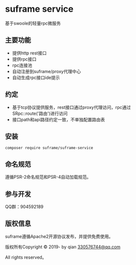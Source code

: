 suframe service
===============
基于swoole的轻量rpc微服务

## 主要功能

* 提供http rest接口
* 提供rpc接口
* rpc连接池
* 自动注册到suframe/proxy代理中心
* 自动生成rpc接口ide提示

## 约定

* 基于tcp协议提供服务，rest接口通过proxy代理访问，rpc通过 SRpc::route('路由')进行访问
* 接口path和api路径约定一致，不单独配置路由表


## 安装

~~~
composer require suframe/suframe-service
~~~

## 命名规范

遵循PSR-2命名规范和PSR-4自动加载规范。

## 参与开发

QQ群：904592189


## 版权信息

suframe遵循Apache2开源协议发布，并提供免费使用。

版权所有Copyright © 2019- by qian <330576744@qq.com>

All rights reserved。